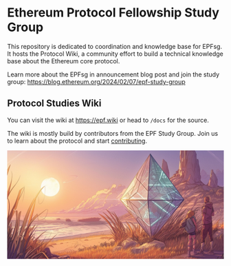 # Ethereum Protocol Fellowship Study Group

This repository is dedicated to coordination and knowledge base for EPFsg. It hosts the Protocol Wiki, a community effort to build a technical knowledge base about the Ethereum core protocol. 

Learn more about the EPFsg in announcement blog post and join the study group: https://blog.ethereum.org/2024/02/07/epf-study-group

## Protocol Studies Wiki

You can visit the wiki at https://epf.wiki or head to `/docs` for the source. 

The wiki is mostly build by contributors from the EPF Study Group. Join us to learn about the protocol and start [contributing](/docs/contributing.md). 

![](/docs/images/epfsg_hero.jpg)
